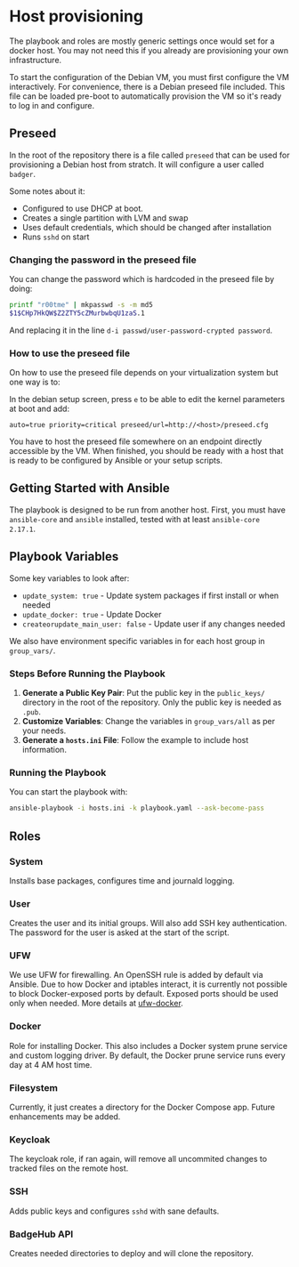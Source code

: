 # Host provisioning  

The playbook and roles are mostly generic settings once would set for a docker host. You may not need this if you already are provisioning your own infrastructure. 

To start the configuration of the Debian VM, you must first configure the VM interactively. For convenience, there is a Debian preseed file included. This file can be loaded pre-boot to automatically provision the VM so it's ready to log in and configure.

## Preseed

In the root of the repository there is a file called `preseed` that can be used for provisioning a Debian host from stratch. It will configure a user called `badger`. 

Some notes about it:
- Configured to use DHCP at boot. 
- Creates a single partition with LVM and swap
- Uses default credentials, which should be changed after installation
- Runs `sshd` on start

### Changing the password in the preseed file 

You can change the password which is hardcoded in the preseed file by doing:

```bash
printf "r00tme" | mkpasswd -s -m md5
$1$CHp7HkQW$Z2ZTY5cZMurbwbqU1zaS.1
```
And replacing it in the line `d-i passwd/user-password-crypted password`. 

### How to use the preseed file 
On how to use the preseed file depends on your virtualization system but one way is to: 

In the debian setup screen, press `e` to be able to edit the kernel parameters at boot and add:

`auto=true priority=critical preseed/url=http://<host>/preseed.cfg`

You have to host the preseed file somewhere on an endpoint directly accessible by the VM. When finished, you should be ready with a host that is ready to be configured by Ansible or your setup scripts. 


## Getting Started with Ansible

The playbook is designed to be run from another host. First, you must have `ansible-core` and `ansible` installed, tested with at least `ansible-core 2.17.1`.

## Playbook Variables 

Some key variables to look after: 

- `update_system: true` - Update system packages if first install or when needed
- `update_docker: true` - Update Docker
- `createorupdate_main_user: false` - Update user if any changes needed

We also have environment specific variables in for each host group in `group_vars/`. 

### Steps Before Running the Playbook

1. **Generate a Public Key Pair**: Put the public key in the `public_keys/` directory in the root of the repository. Only the public key is needed as `.pub`.
2. **Customize Variables**: Change the variables in `group_vars/all` as per your needs.
3. **Generate a `hosts.ini` File**: Follow the example to include host information.

### Running the Playbook

You can start the playbook with:

```sh
ansible-playbook -i hosts.ini -k playbook.yaml --ask-become-pass
```

## Roles 

### System

Installs base packages, configures time and journald logging.

### User

Creates the user and its initial groups. Will also add SSH key authentication. The password for the user is asked at the start of the script.

### UFW 

We use UFW for firewalling. An OpenSSH rule is added by default via Ansible. Due to how Docker and iptables interact, it is currently not possible to block Docker-exposed ports by default. Exposed ports should be used only when needed. More details at [ufw-docker](https://github.com/chaifeng/ufw-docker/blob/master/ufw-docker).

### Docker

Role for installing Docker. This also includes a Docker system prune service and custom logging driver. By default, the Docker prune service runs every day at 4 AM host time.

### Filesystem

Currently, it just creates a directory for the Docker Compose app. Future enhancements may be added.

### Keycloak

The keycloak role, if ran again, will remove all uncommited changes to tracked files on the remote host. 


### SSH

Adds public keys and configures `sshd` with sane defaults. 

### BadgeHub API

Creates needed directories to deploy and will clone the repository.
